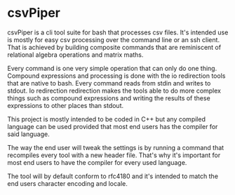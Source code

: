 # csvPiper

csvPiper is a cli tool suite for bash that processes csv files. It's intended use is mostly 
for easy csv processing over the command line or an ssh client. That is achieved by building 
composite commands that are reminiscent of relational algebra operations and matrix maths.

Every command is one very simple operation that can only do one thing. Compound expressions
and processing is done with the io redirection tools that are native to bash. Every command
reads from stdin and writes to stdout. Io redirection redirection makes the tools able to do
more complex things such as compound expressions and writing the results of these expressions
to other places than stdout.

This project is mostly intended to be coded in C++ but any compiled language can be used 
provided that most end users has the compiler for said language.

The way the end user will tweak the settings is by running a command that recompiles 
every tool with a new header file. That's why it's important for most end users to have 
the compiler for every used language.

The tool will by default conform to rfc4180 and it's intended to match the end users 
character encoding and locale.
